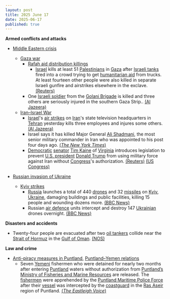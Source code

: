 ```yaml
---
layout: post
title: 2025 June 17
date: 2025-06-17
published: true
---
```



**Armed conflicts and attacks**

* [Middle Eastern crisis](https://en.wikipedia.org/wiki/Middle_Eastern_crisis_%282023-present%29 "Middle Eastern crisis (2023-present)")
  + [Gaza war](https://en.wikipedia.org/wiki/Gaza_war "Gaza war")
    - [Rafah aid distribution killings](https://en.wikipedia.org/wiki/Rafah_aid_distribution_killings "Rafah aid distribution killings")
      * [Israel](https://en.wikipedia.org/wiki/Israel "Israel") kills at least 51 [Palestinians](https://en.wikipedia.org/wiki/Palestinians "Palestinians") in [Gaza](https://en.wikipedia.org/wiki/Gaza_Strip "Gaza Strip") after [Israeli tanks](https://en.wikipedia.org/wiki/Armored_Corps_%28Israel%29 "Armored Corps (Israel)") fired into a crowd trying to get [humanitarian aid](https://en.wikipedia.org/wiki/Humanitarian_aid "Humanitarian aid") from trucks. At least fourteen other people were also killed in separate Israeli gunfire and airstrikes elsewhere in the exclave. [(Reuters)](https://www.reuters.com/world/middle-east/israeli-tank-shelling-kills-45-people-awaiting-aid-trucks-gaza-ministry-says-2025-06-17/)
    - One [Israeli soldier](https://en.wikipedia.org/wiki/Israel_Defense_Forces "Israel Defense Forces") from the [Golani Brigade](https://en.wikipedia.org/wiki/Golani_Brigade "Golani Brigade") is killed and three others are seriously injured in the southern Gaza Strip.. [(Al Jazeera)](https://aje.io/gn5i1t?update=3780445)
  + [Iran–Israel War](https://en.wikipedia.org/wiki/Iran%E2%80%93Israel_War "Iran–Israel War")
    - [Israel](https://en.wikipedia.org/wiki/Israel "Israel")'s [air strikes](https://en.wikipedia.org/wiki/Air_strike "Air strike") on [Iran](https://en.wikipedia.org/wiki/Iran "Iran")'s state television headquarters in [Tehran](https://en.wikipedia.org/wiki/Tehran "Tehran") yesterday kills three employees and injures some others. [(Al Jazeera)](https://aje.io/gn5i1t?update=3780528)
    - Israel says it has killed Major General [Ali Shadmani](https://en.wikipedia.org/wiki/Ali_Shadmani "Ali Shadmani"), the most senior military commander in Iran who was appointed to his post four days ago. [(*The New York Times*)](https://www.nytimes.com/live/2025/06/17/world/israel-iran-trump)
    - [Democratic](https://en.wikipedia.org/wiki/Democratic_Party_%28United_States%29 "Democratic Party (United States)") [senator](https://en.wikipedia.org/wiki/United_States_Senate "United States Senate") [Tim Kaine](https://en.wikipedia.org/wiki/Tim_Kaine "Tim Kaine") of [Virginia](https://en.wikipedia.org/wiki/Virginia "Virginia") introduces legislation to prevent [U.S. president](https://en.wikipedia.org/wiki/U.S._president "U.S. president") [Donald Trump](https://en.wikipedia.org/wiki/Donald_Trump "Donald Trump") from using military force against Iran without [Congress](https://en.wikipedia.org/wiki/United_States_Congress "United States Congress")'s authorization. [(Reuters)](https://www.reuters.com/world/us/us-senator-moves-limit-trumps-war-powers-iran-mideast-conflict-escalates-2025-06-16/) [(US Congress)](https://www.congress.gov/bill/119th-congress/senate-joint-resolution/59)

* [Russian invasion of Ukraine](https://en.wikipedia.org/wiki/Russian_invasion_of_Ukraine "Russian invasion of Ukraine")
  + [Kyiv strikes](https://en.wikipedia.org/wiki/Kyiv_strikes_%282022%E2%80%93present%29 "Kyiv strikes (2022–present)")
    - [Russia](https://en.wikipedia.org/wiki/Russian_Armed_Forces "Russian Armed Forces") launches a total of 440 [drones](https://en.wikipedia.org/wiki/Drone_warfare "Drone warfare") and 32 [missiles](https://en.wikipedia.org/wiki/Missile "Missile") on [Kyiv](https://en.wikipedia.org/wiki/Kyiv "Kyiv"), [Ukraine](https://en.wikipedia.org/wiki/Ukraine "Ukraine"), damaging buildings and public facilities, killing 15 people and wounding dozens more. [(BBC News)](https://www.bbc.com/news/articles/cx24g4850x4o)
    - Russian [air defence](https://en.wikipedia.org/wiki/Air_defence "Air defence") units intercept and destroy 147 [Ukrainian](https://en.wikipedia.org/wiki/Ukraine "Ukraine") drones overnight. [(BBC News)](https://www.bbc.com/news/articles/cx24g4850x4o)

**Disasters and accidents**

* Twenty-four people are evacuated after two [oil tankers](https://en.wikipedia.org/wiki/Oil_tanker "Oil tanker") collide near the [Strait of Hormuz](https://en.wikipedia.org/wiki/Strait_of_Hormuz "Strait of Hormuz") in the [Gulf of Oman](https://en.wikipedia.org/wiki/Gulf_of_Oman "Gulf of Oman"). [(NOS)](https://nos.nl/artikel/2571466-aanvaring-olietankers-bij-straat-van-hormuz)

**Law and crime**

* [Anti-piracy measures in Puntland](https://en.wikipedia.org/wiki/Anti-piracy_measures_in_Somalia "Anti-piracy measures in Somalia"), [Puntland–Yemen relations](https://en.wikipedia.org/wiki/Somalia%E2%80%93Yemen_relations "Somalia–Yemen relations")
  + Seven [Yemeni](https://en.wikipedia.org/wiki/Yemenis "Yemenis") fishermen who were detained for nearly two months after entering [Puntland](https://en.wikipedia.org/wiki/Puntland "Puntland") waters without authorization from [Puntland’s](https://en.wikipedia.org/wiki/Government_of_Puntland "Government of Puntland") [Ministry of Fisheries and Marine Resources](https://en.wikipedia.org/wiki/Ministry_of_Fisheries_and_Marine_Resources "Ministry of Fisheries and Marine Resources") are released. The [fishermen](https://en.wikipedia.org/wiki/Fishermen "Fishermen") were apprehended by the [Puntland Maritime Police Force](https://en.wikipedia.org/wiki/Puntland_Maritime_Police_Force "Puntland Maritime Police Force") after their [vessel](https://en.wikipedia.org/wiki/Watercraft "Watercraft") was intercepted by the [coastguard](https://en.wikipedia.org/wiki/Coastguard "Coastguard") in the [Ras Aseir](https://en.wikipedia.org/wiki/Ras_Aseir "Ras Aseir") region of Puntland. [(*The Eastleigh Voice*)](https://eastleighvoice.co.ke/somalia/165980/puntland-releases-seven-yemeni-fishermen-arrested-over-illegal-fishing-in-somali-waters)
